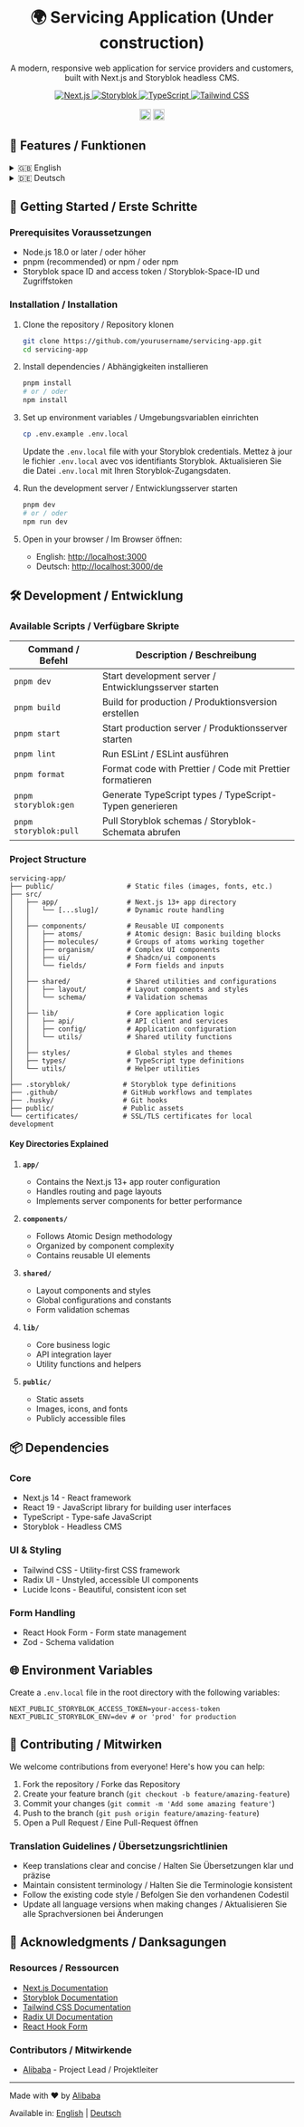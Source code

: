 <div style="text-align: center">
  <h1>🌍 Servicing Application (Under construction)</h1>
  <p>A modern, responsive web application for service providers and customers, built with Next.js and Storyblok headless CMS.</p>
  
  <div>
    <a href="https://nextjs.org/" target="_blank">
      <img src="https://img.shields.io/badge/Next.js-000000?style=for-the-badge&logo=nextdotjs&logoColor=white" alt="Next.js" />
    </a>
    <a href="https://www.storyblok.com/" target="_blank">
      <img src="https://img.shields.io/badge/Storyblok-09B3AF?style=for-the-badge&logo=storyblok&logoColor=white" alt="Storyblok" />
    </a>
    <a href="https://www.typescriptlang.org/" target="_blank">
      <img src="https://img.shields.io/badge/TypeScript-3178C6?style=for-the-badge&logo=typescript&logoColor=white" alt="TypeScript" />
    </a>
    <a href="https://tailwindcss.com/" target="_blank">
      <img src="https://img.shields.io/badge/Tailwind_CSS-38B2AC?style=for-the-badge&logo=tailwind-css&logoColor=white" alt="Tailwind CSS" />
    </a>
  </div>
  
  <div style="margin: 1rem 0;">
    <a href="#readme"><img src="https://img.shields.io/badge/EN-flag.svg?style=flat-square" alt="English" height="20"></a>
    <a href="docs/README.de.md"><img src="https://img.shields.io/badge/DE-flag.svg?style=flat-square" alt="Deutsch" height="20"></a>
  </div>
</div>

## 🌟 Features / Funktionen

<details>
<summary>🇬🇧 English</summary>

- **Multi-language Support** - Built-in support for multiple languages (English, French, German)
- **Headless CMS** - Content managed through Storyblok with real-time preview
- **Modern UI** - Built with Radix UI and Tailwind CSS for a polished look
- **Responsive Design** - Fully responsive layout that works on all device sizes
- **Authentication** - Secure user authentication and authorization flows
- **Service Management** - Browse, search, and manage service providers

</details>
<!--
<details>
<summary>🇫🇷 Français</summary>

- **Support multilingue** - Prise en charge intégrée de plusieurs langues (anglais, français, allemand)
- **CMS Headless** - Contenu géré via Storyblok avec prévisualisation en temps réel
- **Interface moderne** - Construite avec Radix UI et Tailwind CSS pour un design élégant
- **Design réactif** - Mise en page entièrement réactive sur tous les appareils
- **Authentification** - Flux d'authentification et d'autorisation sécurisés
- **Gestion des services** - Parcourez, recherchez et gérez des prestataires de services

</details>
-->
<details>
<summary>🇩🇪 Deutsch</summary>

- **Mehrsprachige Unterstützung** - Integrierte Unterstützung für mehrere Sprachen (Englisch, Französisch, Deutsch)
- **Headless CMS** - Inhalte werden über Storyblok mit Echtzeit-Vorschau verwaltet
- **Moderne Benutzeroberfläche** - Erstellt mit Radix UI und Tailwind CSS für ein poliertes Erscheinungsbild
- **Responsives Design** - Vollständig anpassbares Layout für alle Bildschirmgrößen
- **Authentifizierung** - Sichere Benutzerauthentifizierung und Autorisierungsabläufe
- **Dienstleistungsverwaltung** - Durchsuchen, suchen und verwalten Sie Dienstleister

</details>

## 🚀 Getting Started / Erste Schritte

### Prerequisites Voraussetzungen

- Node.js 18.0 or later / oder höher
- pnpm (recommended) or npm / oder npm
- Storyblok space ID and access token / Storyblok-Space-ID und Zugriffstoken

### Installation / Installation

1. Clone the repository / Repository klonen
   ```bash
   git clone https://github.com/yourusername/servicing-app.git
   cd servicing-app
   ```

2. Install dependencies / Abhängigkeiten installieren
   ```bash
   pnpm install
   # or / oder
   npm install
   ```

3. Set up environment variables / Umgebungsvariablen einrichten
   ```bash
   cp .env.example .env.local
   ```
   Update the `.env.local` file with your Storyblok credentials.
   Mettez à jour le fichier `.env.local` avec vos identifiants Storyblok.
   Aktualisieren Sie die Datei `.env.local` mit Ihren Storyblok-Zugangsdaten.

4. Run the development server / Entwicklungsserver starten
   ```bash
   pnpm dev
   # or / oder
   npm run dev
   ```

5. Open in your browser / Im Browser öffnen:
   - English: [http://localhost:3000](http://localhost:3000)
   - Deutsch: [http://localhost:3000/de](http://localhost:3000/de)

## 🛠️ Development / Entwicklung

### Available Scripts / Verfügbare Skripte

| Command / Befehl | Description / Beschreibung |
|-----------------------------|------------------------------------------|
| `pnpm dev` | Start development server / Entwicklungsserver starten |
| `pnpm build` | Build for production / Produktionsversion erstellen |
| `pnpm start` | Start production server / Produktionsserver starten |
| `pnpm lint` | Run ESLint / ESLint ausführen |
| `pnpm format` | Format code with Prettier / Code mit Prettier formatieren |
| `pnpm storyblok:gen` | Generate TypeScript types / TypeScript-Typen generieren |
| `pnpm storyblok:pull` | Pull Storyblok schemas / Storyblok-Schemata abrufen |

### Project Structure

```
servicing-app/
├── public/                  # Static files (images, fonts, etc.)
├── src/
│   ├── app/                 # Next.js 13+ app directory
│   │   └── [...slug]/       # Dynamic route handling
│   │
│   ├── components/          # Reusable UI components
│   │   ├── atoms/           # Atomic design: Basic building blocks
│   │   ├── molecules/       # Groups of atoms working together
│   │   ├── organism/        # Complex UI components
│   │   ├── ui/              # Shadcn/ui components
│   │   └── fields/          # Form fields and inputs
│   │
│   ├── shared/              # Shared utilities and configurations
│   │   ├── layout/          # Layout components and styles
│   │   └── schema/          # Validation schemas
│   │
│   ├── lib/                 # Core application logic
│   │   ├── api/             # API client and services
│   │   ├── config/          # Application configuration
│   │   └── utils/           # Shared utility functions
│   │
│   ├── styles/              # Global styles and themes
│   ├── types/               # TypeScript type definitions
│   └── utils/               # Helper utilities
│
├── .storyblok/             # Storyblok type definitions
├── .github/                # GitHub workflows and templates
├── .husky/                 # Git hooks
├── public/                 # Public assets
└── certificates/           # SSL/TLS certificates for local development
```

#### Key Directories Explained

1. **`app/`**
   - Contains the Next.js 13+ app router configuration
   - Handles routing and page layouts
   - Implements server components for better performance

2. **`components/`**
   - Follows Atomic Design methodology
   - Organized by component complexity
   - Contains reusable UI elements

3. **`shared/`**
   - Layout components and styles
   - Global configurations and constants
   - Form validation schemas

4. **`lib/`**
   - Core business logic
   - API integration layer
   - Utility functions and helpers

5. **`public/`**
   - Static assets
   - Images, icons, and fonts
   - Publicly accessible files

## 📦 Dependencies

### Core
- Next.js 14 - React framework
- React 19 - JavaScript library for building user interfaces
- TypeScript - Type-safe JavaScript
- Storyblok - Headless CMS

### UI & Styling
- Tailwind CSS - Utility-first CSS framework
- Radix UI - Unstyled, accessible UI components
- Lucide Icons - Beautiful, consistent icon set

### Form Handling
- React Hook Form - Form state management
- Zod - Schema validation

## 🌐 Environment Variables

Create a `.env.local` file in the root directory with the following variables:

```env
NEXT_PUBLIC_STORYBLOK_ACCESS_TOKEN=your-access-token
NEXT_PUBLIC_STORYBLOK_ENV=dev # or 'prod' for production
```

## 🤝 Contributing / Mitwirken

We welcome contributions from everyone! Here's how you can help:

1. Fork the repository / Forke das Repository
2. Create your feature branch (`git checkout -b feature/amazing-feature`)
3. Commit your changes (`git commit -m 'Add some amazing feature'`)
4. Push to the branch (`git push origin feature/amazing-feature`)
5. Open a Pull Request / Eine Pull-Request öffnen

### Translation Guidelines / Übersetzungsrichtlinien

- Keep translations clear and concise / Halten Sie Übersetzungen klar und präzise
- Maintain consistent terminology / Halten Sie die Terminologie konsistent
- Follow the existing code style / Befolgen Sie den vorhandenen Codestil
- Update all language versions when making changes / Aktualisieren Sie alle Sprachversionen bei Änderungen

## 🙏 Acknowledgments / Danksagungen

### Resources / Ressourcen

- [Next.js Documentation](https://nextjs.org/docs)
- [Storyblok Documentation](https://www.storyblok.com/docs)
- [Tailwind CSS Documentation](https://tailwindcss.com/docs)
- [Radix UI Documentation](https://www.radix-ui.com/docs)
- [React Hook Form](https://react-hook-form.com/)

### Contributors / Mitwirkende

- [Alibaba](https://github.com/abmanaf) - Project Lead / Projektleiter

---

<div className="center">
  <p>Made with ❤️ by <a href="https://github.com/yourusername">Alibaba</a></p>
  <p>Available in: 
    <a href="#readme">English</a> | 
    <a href="docs/README.de.md">Deutsch</a>
  </p>
</div>

